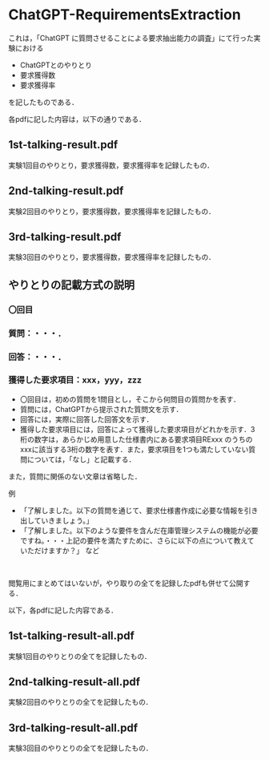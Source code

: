 # ChatGPT-RequirementsExtraction

これは，「ChatGPT に質問させることによる要求抽出能力の調査」にて行った実験における

* ChatGPTとのやりとり
* 要求獲得数
* 要求獲得率

を記したものである．

各pdfに記した内容は，以下の通りである．

## 1st-talking-result.pdf
実験1回目のやりとり，要求獲得数，要求獲得率を記録したもの．

## 2nd-talking-result.pdf
実験2回目のやりとり，要求獲得数，要求獲得率を記録したもの．

## 3rd-talking-result.pdf
実験3回目のやりとり，要求獲得数，要求獲得率を記録したもの．


## やりとりの記載方式の説明

###  〇回目
###  質問：・・・．
###  回答：・・・．
###  獲得した要求項目：xxx，yyy，zzz

* 〇回目は，初めの質問を1問目とし，そこから何問目の質問かを表す．
* 質問には，ChatGPTから提示された質問文を示す．
* 回答には，実際に回答した回答文を示す．
* 獲得した要求項目には，回答によって獲得した要求項目がどれかを示す．3桁の数字は，あらかじめ用意した仕様書内にある要求項目RExxx のうちのxxxに該当する3桁の数字を表す．また，要求項目を1つも満たしていない質問については，「なし」と記載する．

また，質問に関係のない文章は省略した．

例
* 「了解しました。以下の質問を通じて、要求仕様書作成に必要な情報を引き出していきましょう。」
* 「了解しました。以下のような要件を含んだ在庫管理システムの機能が必要ですね。・・・上記の要件を満たすために、さらに以下の点について教えていただけますか？」            など        


<br>

閲覧用にまとめてはいないが，やり取りの全てを記録したpdfも併せて公開する．

以下，各pdfに記した内容である．

## 1st-talking-result-all.pdf
実験1回目のやりとりの全てを記録したもの．

## 2nd-talking-result-all.pdf
実験2回目のやりとりの全てを記録したもの．

## 3rd-talking-result-all.pdf
実験3回目のやりとりの全てを記録したもの．

